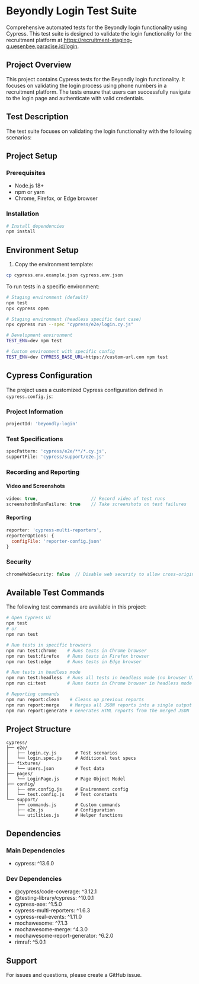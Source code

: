 # Beyondly Login Test Suite

Comprehensive automated tests for the Beyondly login functionality using Cypress. This test suite is designed to validate the login functionality for the recruitment platform at https://recruitment-staging-q.uesenbee.paradise.id/login.

## Project Overview

This project contains Cypress tests for the Beyondly login functionality. It focuses on validating the login process using phone numbers in a recruitment platform. The tests ensure that users can successfully navigate to the login page and authenticate with valid credentials.

## Test Description

The test suite focuses on validating the login functionality with the following scenarios:

## Project Setup

### Prerequisites
- Node.js 18+
- npm or yarn
- Chrome, Firefox, or Edge browser

### Installation
```bash
# Install dependencies
npm install
```

## Environment Setup

1. Copy the environment template:
```bash
cp cypress.env.example.json cypress.env.json
```

To run tests in a specific environment:

```bash
# Staging environment (default)
npm test
npx cypress open

# Staging environment (headless specific test case)
npx cypress run --spec "cypress/e2e/login.cy.js"

# Development environment
TEST_ENV=dev npm test

# Custom environment with specific config
TEST_ENV=dev CYPRESS_BASE_URL=https://custom-url.com npm test
```

## Cypress Configuration

The project uses a customized Cypress configuration defined in `cypress.config.js`:

### Project Information
```javascript
projectId: 'beyondly-login'
```

### Test Specifications
```javascript
specPattern: 'cypress/e2e/**/*.cy.js',
supportFile: 'cypress/support/e2e.js'
```

### Recording and Reporting

#### Video and Screenshots
```javascript
video: true,                    // Record video of test runs
screenshotOnRunFailure: true    // Take screenshots on test failures
```

#### Reporting
```javascript
reporter: 'cypress-multi-reporters',
reporterOptions: {
  configFile: 'reporter-config.json'
}
```

### Security
```javascript
chromeWebSecurity: false  // Disable web security to allow cross-origin requests
```

## Available Test Commands

The following test commands are available in this project:

```bash
# Open Cypress UI
npm test
# or
npm run test

# Run tests in specific browsers
npm run test:chrome    # Runs tests in Chrome browser
npm run test:firefox   # Runs tests in Firefox browser
npm run test:edge      # Runs tests in Edge browser

# Run tests in headless mode
npm run test:headless  # Runs all tests in headless mode (no browser UI)
npm run ci:test        # Runs tests in Chrome browser in headless mode (for CI/CD)

# Reporting commands
npm run report:clean    # Cleans up previous reports
npm run report:merge    # Merges all JSON reports into a single output file
npm run report:generate # Generates HTML reports from the merged JSON
```

## Project Structure
```
cypress/
├── e2e/
│   ├── login.cy.js       # Test scenarios
│   └── login.spec.js     # Additional test specs
├── fixtures/
│   └── users.json        # Test data
├── pages/
│   └── LoginPage.js      # Page Object Model
├── config/
│   ├── env.config.js     # Environment config
│   └── test.config.js    # Test constants
└── support/
    ├── commands.js       # Custom commands
    ├── e2e.js            # Configuration
    └── utilities.js      # Helper functions
```
## Dependencies

### Main Dependencies
- cypress: ^13.6.0

### Dev Dependencies
- @cypress/code-coverage: ^3.12.1
- @testing-library/cypress: ^10.0.1
- cypress-axe: ^1.5.0
- cypress-multi-reporters: ^1.6.3
- cypress-real-events: ^1.11.0
- mochawesome: ^7.1.3
- mochawesome-merge: ^4.3.0
- mochawesome-report-generator: ^6.2.0
- rimraf: ^5.0.1

## Support
For issues and questions, please create a GitHub issue.
